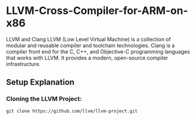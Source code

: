# LLVM-Cross-Compiler-for-ARM-on-x86
LLVM and Clang
LLVM (Low Level Virtual Machine) is a collection of modular and reusable compiler and toolchain technologies. Clang is a compiler front end for the C, C++, and Objective-C programming languages that works with LLVM. It provides a modern, open-source compiler infrastructure.
## Setup Explanation
### Cloning the LLVM Project:
```
git clone https://github.com/llvm/llvm-project.git
`````
